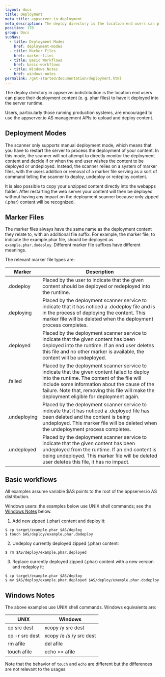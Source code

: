 ```yaml
---
layout: docs
title: Deployment
meta_title: appserver.io deployment
meta_description: The deploy directory is the location end users can place their deployment content (e. g. phar files) to have it deployed into the server runtime.
position: 170
group: Docs
subNav:
  - title: Deployment Modes
    href: deployment-modes
  - title: Marker Files
    href: marker-files
  - title: Basic Workflows
    href: basic-workflows
  - title: Windows Notes
    href: windows-notes
permalink: /get-started/documentation/deployment.html
---
```


The deploy directory in appserver.iodistribution is the location end users can place their deployment content (e. g. phar files) to have it deployed into the server runtime.

Users, particularly those running production systems, are encouraged to use the appserver.io AS management APIs to upload and deploy content.

## Deployment Modes

The scanner only supports manual deployment mode, which means that you have to restart the server to process the deployment of your content. In this mode, the scanner will not attempt to directly monitor the deployment content and decide if or when the end user wishes the content to be deployed or undeployed. Instead, the scanner relies on a system of marker files, with the users addition or removal of a marker file serving as a sort of command telling the scanner to deploy, undeploy or redeploy content.

It is also possible to copy your unzipped content directly into the webapps folder. After restarting the web server your content will then be deployed without having any impact on the deployment scanner because only zipped (.phar) content will be recognized.

## Marker Files

The marker files always have the same name as the deployment content they relate to, with an additional file suffix. For example, the marker file, to indicate the example.phar file, should be deployed as `example.phar.dodeploy`. Different marker file suffixes have different meanings.

The relevant marker file types are:

| Marker       | Description                                                     |
| -------------| ----------------------------------------------------------------|
| .dodeploy    | Placed by the user to indicate that the given content should be deployed or redeployed into the runtime.                     |
| .deploying   | Placed by the deployment scanner service to indicate that it has noticed a .dodeploy file and is in the process of deploying the content. This marker file will be deleted when the deployment process completes.                                   |
| .deployed    | Placed by the deployment scanner service to indicate that the given content has been deployed into the runtime. If an end user deletes this file and no other marker is available, the content will be undeployed.                                     |
| .failed      | Placed by the deployment scanner service to indicate that the given content failed to deploy into the runtime. The content of the file will include some information about the cause of the failure. Note that, removing this file will make the deployment eligible for deployment again.                       |
| .undeploying | Placed by the deployment scanner service to indicate that it has noticed a .deployed file has been deleted and the content is being undeployed. This marker file will be deleted when the undeployment process completes.                        |
| .undeployed  | Placed by the deployment scanner service to indicate that the given content has been undeployed from the runtime. If an end content is being undeployed. This marker file will be deleted user deletes this file, it has no impact.                       |

## Basic workflows

All examples assume variable $AS points to the root of the appserver.io AS distribution.

Windows users: the examples below use UNIX shell commands; see the [Windows Notes](#windows-notes) below.

1. Add new zipped (.phar) content and deploy it:

```
$ cp target/example.phar $AS/deploy
$ touch $AS/deploy/example.phar.dodeploy
```

2. Undeploy currently deployed zipped (.phar) content:

```
$ rm $AS/deploy/example.phar.deployed
```

3. Replace currently deployed zipped (.phar) content with a new version and redeploy it:

```
$ cp target/example.phar $AS/deploy
$ mv $AS/deploy/example.phar.deployed $AS/deploy/example.phar.dodeploy
```

## Windows Notes

The above examples use UNIX shell commands. Windows equivalents are:

| UNIX           | Windows                 |
| ---------------| ------------------------|
| cp src dest    | xcopy /y src dest       |
| cp -r src dest | xcopy /e /s /y src dest |
| rm afile       | del afile               |
| touch afile    | echo >> afile           |

Note that the behavior of ```touch``` and ```echo``` are different but the differences are not relevant to the usages 
